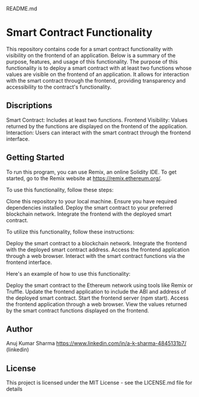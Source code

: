 
README.md

#  Smart Contract Functionality
This repository contains code for a smart contract functionality with visibility on the frontend of an application. Below is a summary of the purpose, features, and usage of this functionality.
The purpose of this functionality is to deploy a smart contract with at least two functions whose values are visible on the frontend of an application. It allows for interaction with the smart contract through the frontend, providing transparency and accessibility to the contract's functionality.

##  Discriptions

Smart Contract: Includes at least two functions.
Frontend Visibility: Values returned by the functions are displayed on the frontend of the application.
Interaction: Users can interact with the smart contract through the frontend interface.

##  Getting Started

To run this program, you can use Remix, an online Solidity IDE. To get started, go to the Remix website at https://remix.ethereum.org/.

To use this functionality, follow these steps:

Clone this repository to your local machine.
Ensure you have required dependencies installed.
Deploy the smart contract to your preferred blockchain network.
Integrate the frontend with the deployed smart contract.

To utilize this functionality, follow these instructions:

Deploy the smart contract to a blockchain network.
Integrate the frontend with the deployed smart contract address.
Access the frontend application through a web browser.
Interact with the smart contract functions via the frontend interface.

Here's an example of how to use this functionality:

Deploy the smart contract to the Ethereum network using tools like Remix or Truffle.
Update the frontend application to include the ABI and address of the deployed smart contract.
Start the frontend server (npm start).
Access the frontend application through a web browser.
View the values returned by the smart contract functions displayed on the frontend.


##  Author
Anuj Kumar Sharma
https://www.linkedin.com/in/a-k-sharma-4845131b7/ (linkedin)

##  License

This project is licensed under the MIT License - see the LICENSE.md file for details
